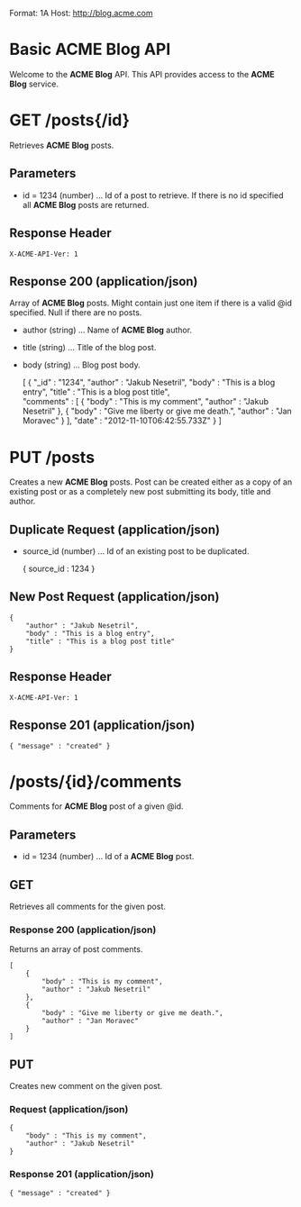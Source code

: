Format: 1A
Host: http://blog.acme.com

# Basic ACME Blog API
Welcome to the **ACME Blog** API. This API provides access to the **ACME Blog** service.

# GET /posts{/id}
Retrieves **ACME Blog** posts. 

## Parameters
+ id = 1234 (number) ... Id of a post to retrieve. If there is no id specified all **ACME Blog** posts are returned.

## Response Header
	X-ACME-API-Ver: 1

## Response 200 (application/json)
Array of **ACME Blog** posts. Might contain just one item if there is a valid @id specified. Null if there are no posts.

+ author (string) ... Name of **ACME Blog** author.  
+ title (string) ... Title of the blog post.  
+ body (string) ... Blog post body.

	[
		{
		    "_id" : "1234",
		    "author" : "Jakub Nesetril",
		    "body" : "This is a blog entry",
		    "title" : "This is a blog post title",		    
		    "comments" : [
		    	{
		            "body" : "This is my comment",
		            "author" : "Jakub Nesetril"
		        },
		        {
		            "body" : "Give me liberty or give me death.",
		            "author" : "Jan Moravec"
		        }
		    ],
		    "date" : "2012-11-10T06:42:55.733Z"
		}
	]


# PUT /posts
Creates a new **ACME Blog** posts. Post can be created either as a copy of an existing post or as a completely new post submitting its body, title and author.

## Duplicate Request (application/json)
+ source_id (number) ... Id of an existing post to be duplicated.

	{ source_id : 1234 }

## New Post Request (application/json)
	{
	    "author" : "Jakub Nesetril",
	    "body" : "This is a blog entry",
	    "title" : "This is a blog post title"
	}

## Response Header
	X-ACME-API-Ver: 1

## Response 201 (application/json)
	{ "message" : "created" }


# /posts/{id}/comments
Comments for **ACME Blog** post of a given @id. 

## Parameters
+ id = 1234 (number) ... Id of a **ACME Blog** post.

## GET
Retrieves all comments for the given post.

### Response 200 (application/json)
Returns an array of post comments. 

	[	
		{
			"body" : "This is my comment",
			"author" : "Jakub Nesetril"
		},
		{
			"body" : "Give me liberty or give me death.",
			"author" : "Jan Moravec"
		}
	]

## PUT
Creates new comment on the given post.

### Request (application/json)
	{
		"body" : "This is my comment",
		"author" : "Jakub Nesetril"
	}

### Response 201 (application/json)
	{ "message" : "created" }
